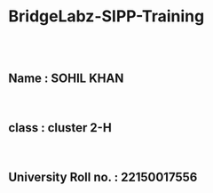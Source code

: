 <h1>BridgeLabz-SIPP-Training</h1>
<br>
<br>
<h2>Name : SOHIL KHAN</h2>
<br>
<h2>class : cluster 2-H</h2>
<br>
<h2>University Roll no. : 22150017556</h2>
